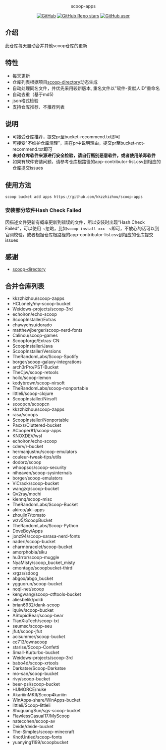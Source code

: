 <p align="center">
  scoop-apps
</p>
<p align="center">
  <a href="https://github.com/kkzzhizhou/scoop-apps"><img alt="GitHub" src="https://img.shields.io/badge/Readme--Style-standard--repository-brightgreen?style=flat-square&color=f83500"/></a>
  <a href="https://github.com/kkzzhizhou/scoop-apps"><img alt="GitHub Repo stars" src="https://img.shields.io/github/stars/kkzzhizhou/scoop-apps?style=flat-square"/></a>
  <a href="https://github.com/kkzzhizhou"><img alt="GitHub user" src="https://img.shields.io/badge/author-kkzzhizhou-brightgreen?style=flat-square"/></a>
</p>


## 介绍

此仓库每天自动合并其他scoop仓库的更新

## 特性

- 每天更新
- 仓库列表根据项目[scoop-directory](https://github.com/rasa/scoop-directory)动态生成
- 自动处理同名文件，并优先采用较新版本, 重名文件以"软件-贡献人ID"重命名
- 自动去重（基于md5)
- json格式检验
- 支持仓库推荐、不推荐列表

## 说明

- 可接受仓库推荐，提交pr至bucket-recommend.txt即可
- 可接受"不维护仓库清理”，需在pr中说明理由，提交pr至bucket-not-recommend.txt即可
- **未对仓库软件来源进行安全检验，请自行甄别恶意软件，或者使用杀毒软件**
- 如果有软件安装问题，请参考仓库根路径的app-contributor-list.csv到相应的仓库提交issues

## 使用方法

```
scoop bucket add apps https://github.com/kkzzhizhou/scoop-apps
```

### 安装部分软件Hash Check Failed



因描述文件更新有概率更新到错误的文件，所以安装时出现“Hash Check Failed”，可以使用`-s`忽略，比如`scoop install xxx -s`即可，不放心的话可以到官网校验，或者根据仓库根路径的app-contributor-list.csv到相应的仓库提交issues

## 感谢

- [scoop-directory](https://github.com/rasa/scoop-directory)

## 合并仓库列表

- kkzzhizhou/scoop-zapps
- HCLonely/my-scoop-bucket
- Weidows-projects/scoop-3rd
- echoiron/echo-scoop
- ScoopInstaller/Extras
- chawyehsu/dorado
- matthewjberger/scoop-nerd-fonts
- Calinou/scoop-games
- Scoopforge/Extras-CN
- ScoopInstaller/Java
- ScoopInstaller/Versions
- TheRandomLabs/Scoop-Spotify
- borger/scoop-galaxy-integrations
- arch3rPro/PST-Bucket
- TheCjw/scoop-retools
- hoilc/scoop-lemon
- kodybrown/scoop-nirsoft
- TheRandomLabs/scoop-nonportable
- littleli/scoop-clojure
- ScoopInstaller/Nirsoft
- scoopcn/scoopcn
- kkzzhizhou/scoop-zapps
- rasa/scoops
- ScoopInstaller/Nonportable
- Paxxs/Cluttered-bucket
- ACooper81/scoop-apps
- KNOXDEV/wsl
- echoiron/echo-scoop
- cderv/r-bucket
- hermanjustnu/scoop-emulators
- couleur-tweak-tips/utils
- dodorz/scoop
- whoopscs/scoop-security
- niheaven/scoop-sysinternals
- borger/scoop-emulators
- ViCrack/scoop-bucket
- wangzq/scoop-bucket
- Qv2ray/mochi
- kiennq/scoop-misc
- TheRandomLabs/Scoop-Bucket
- akirco/aki-apps
- zhoujin7/tomato
- wzv5/ScoopBucket
- TheRandomLabs/Scoop-Python
- DoveBoy/Apps
- jonz94/scoop-sarasa-nerd-fonts
- naderi/scoop-bucket
- charmbracelet/scoop-bucket
- amorphobia/siku
- hu3rror/scoop-muggle
- NyaMisty/scoop_bucket_misty
- cmontage/scoopbucket-third
- xrgzs/sdoog
- abgox/abgo_bucket
- ygguorun/scoop-bucket
- noql-net/scoop
- kengwang/scoop-ctftools-bucket
- aliesbelik/poldi
- brian6932/dank-scoop
- iquiw/scoop-bucket
- AStupidBear/scoop-bear
- TianXiaTech/scoop-txt
- seumsc/scoop-seu
- jfut/scoop-jfut
- aoisummer/scoop-bucket
- cc713/ownscoop
- starise/Scoop-Confetti
- Small-Ku/turbo-bucket
- Weidows-projects/scoop-3rd
- babo4d/scoop-xrtools
- Darkatse/Scoop-Darkatse
- mo-san/scoop-bucket
- rivy/scoop-bucket
- beer-psi/scoop-bucket
- HUMORCE/nuke
- AkariiinMKII/Scoop4kariiin
- WinApps-share/WinApps-bucket
- littleli/Scoop-littleli
- ShuguangSun/sgs-scoop-bucket
- FlawlessCasual17/MyScoop
- natecohen/scoop-av
- Deide/deide-bucket
- The-Simples/scoop-minecraft
- KnotUntied/scoop-fonts
- yuanying1199/scoopbucket
